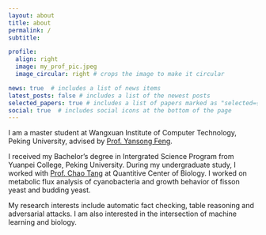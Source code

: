 ```yaml
---
layout: about
title: about
permalink: /
subtitle: 

profile:
  align: right
  image: my_prof_pic.jpeg
  image_circular: right # crops the image to make it circular

news: true  # includes a list of news items
latest_posts: false # includes a list of the newest posts
selected_papers: true # includes a list of papers marked as "selected={true}"
social: true  # includes social icons at the bottom of the page
---
```

I am a master student at Wangxuan Institute of Computer Technology, Peking University, advised by [Prof. Yansong Feng](https://sites.google.com/site/ysfeng/home). 

I received my Bachelor’s degree in Intergrated Science Program from Yuanpei College, Peking University. During my undergraduate study, I worked with [Prof. Chao Tang](http://cqb.pku.edu.cn/tanglab/index.htm) at Quantitive Center of Biology. I worked on metabolic flux analysis of cyanobacteria and growth behavior of fisson yeast and budding yeast.


My research interests include automatic fact checking, table reasoning and adversarial attacks. I am also interested in the intersection of machine learning and biology. 






